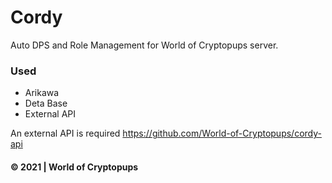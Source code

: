 # Cordy

Auto DPS and Role Management for World of Cryptopups server.

### Used

- Arikawa
- Deta Base
- External API

An external API is required https://github.com/World-of-Cryptopups/cordy-api

#### &copy; 2021 | World of Cryptopups
